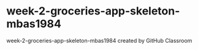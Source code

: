 # week-2-groceries-app-skeleton-mbas1984
week-2-groceries-app-skeleton-mbas1984 created by GitHub Classroom
